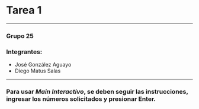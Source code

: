 # Tarea 1
* * *
### Grupo 25
### Integrantes: 
* José González Aguayo
* Diego Matus Salas
***
### Para usar *Main Interactivo*, se deben seguir las instrucciones, ingresar los números solicitados y presionar Enter.